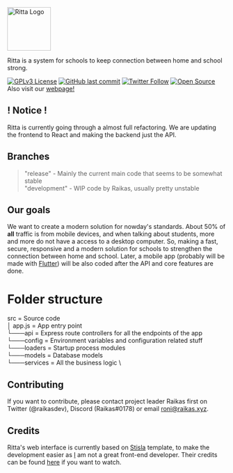 <img src="https://github.com/rittaschool/rittaschool.github.io/blob/main/static/media/logo.4fc81726.svg" alt="Ritta Logo" height="100">

Ritta is a system for schools to keep connection between home and school strong.

[![GPLv3 License](https://img.shields.io/badge/License-GPL%20v3-yellow.svg)](https://opensource.org/licenses/)
[![GitHub last commit](https://img.shields.io/github/last-commit/rittaschool/ritta.svg?style=flat)]()
[![Twitter Follow](https://img.shields.io/twitter/follow/rittaschool.svg?style=social)](https://twitter.com/rittaschool)
[![Open Source](https://badges.frapsoft.com/os/v1/open-source.svg?v=103)](https://opensource.org/) \
Also visit our [webpage!](https://ritta.pw)

## ! Notice !
Ritta is currently going through a almost full refactoring. We are updating the frontend to React and making the backend just the API.

## Branches

> "release" - Mainly the current main code that seems to be somewhat stable \
> "development" - WIP code by Raikas, usually pretty unstable

## Our goals

We want to create a modern solution for nowday's standards. About 50% of **all** traffic is from mobile devices, and when talking about students, more and more do not have a access to a desktop computer. So, making a fast, secure, responsive and a modern solution for schools to strengthen the connection between home and school.
Later, a mobile app (probably will be made with [Flutter](https://flutter.dev)) will be also coded after the API and core features are done.

# Folder structure

src                 = Source code \
│   app.js          = App entry point \
└───api             = Express route controllers for all the endpoints of the app \
└───config          = Environment variables and configuration related stuff \
└───loaders         = Startup process modules \
└───models          = Database models \
└───services        = All the business logic \

## Contributing

If you want to contribute, please contact project leader Raikas first on Twitter (@raikasdev), Discord (Raikas#0178) or email [roni@raikas.xyz](mailto:roni@raikas.xyz).

## Credits

Ritta's web interface is currently based on [Stisla](https://getstisla.com) template, to make the development easier as [I](https://github.com/raikasdev) am not a great front-end developer. Their credits can be found [here](https://demo.getstisla.com/credits.html) if you want to watch.

